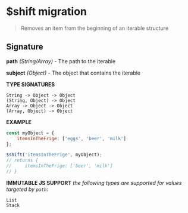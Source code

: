 # $shift migration

> Removes an item from the beginning of an iterable structure

## Signature

**path** *(String/Array)* - The path to the iterable

**subject** *(Object)* - The object that contains the iterable

**TYPE SIGNATURES**
```
String -> Object -> Object
(String, Object) -> Object
Array -> Object -> Object
(Array, Object) -> Object
```

**EXAMPLE**
```js
const myObject = {
    itemsInTheFrige: ['eggs', 'beer', 'milk']
};

$shift('itemsInTheFrige', myObject);
// returns {
//     itemsInTheFrige: ['beer', 'milk']
// }
```

**IMMUTABLE JS SUPPORT**
*the following types are supported for values targeted by `path`*:
```
List
Stack
```
